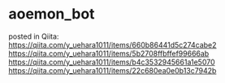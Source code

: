 # aoemon_bot
posted in Qiita:
https://qiita.com/y_uehara1011/items/660b86441d5c274cabe2
https://qiita.com/y_uehara1011/items/5b2708ffbffef99666ab
https://qiita.com/y_uehara1011/items/b4c3532945661a1e5070
https://qiita.com/y_uehara1011/items/22c680ea0e0b13c7942b
